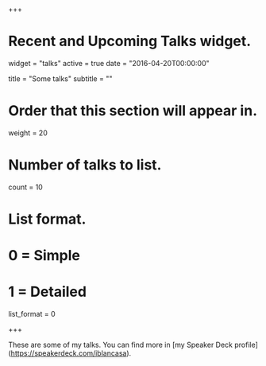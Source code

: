 +++
# Recent and Upcoming Talks widget.
widget = "talks"
active = true
date = "2016-04-20T00:00:00"

title = "Some talks"
subtitle = ""

# Order that this section will appear in.
weight = 20

# Number of talks to list.
count = 10

# List format.
#   0 = Simple
#   1 = Detailed
list_format = 0

+++

These are some of my talks. You can find more in [my Speaker Deck profile] (https://speakerdeck.com/iblancasa).